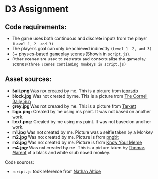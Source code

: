 # D3 Assignment

## Code requirements:
- The game uses both continuous and discrete inputs from the player `(Level 1, 2, and 3)`
- The player’s goal can only be achieved indirectly `(Level 1, 2, and 3)`
- 3+ physics-based gameplay scenes (Showin in `script.js`).
- Other scenes are used to separate and contextualize the gameplay scenes`(three scenes contianing monkeys in script.js)`

## Asset sources:
- **Ball.png** Was not created by me. This is a picture from [iconsdb](https://www.iconsdb.com/gray-icons/circle-icon.html)
- **block.jpg** Was not created by me. This is a picture from [The Cornell Daily Sun](https://cornellsun.com/2020/06/03/we-need-more-than-a-black-square/)
- **grey.jpg** Was not created by me. This is a picture from [Tarkett](https://professionals.tarkett.com/en_EU/collection-C000117-id-square/chambray-light-grey)
- **logo.png:** Created by me using ms paint. It was not based on another work.
- **ltext.png:** Created by me using ms paint. It was not based on another work.
- **m1.jpg** Was not created by me. Picture was a selfie taken by a [Monkey](https://en.wikipedia.org/wiki/Monkey_selfie_copyright_dispute)
- **m2.jpg** Was not created by me. Picture is from [pngkit](https://www.pngkit.com/view/u2q8w7a9i1y3r5o0_pics-of-monkeys-smiling-happy-birthday-gemini-monkey/)
- **m3.jpg** Was not created by me. Picture is from [Know Your Meme](https://knowyourmeme.com/memes/le-monke-uh-oh-stinky)
- **m4.jpg:** Was not created by me. This is a picture taken by [Thomas Marent](https://www.smithsonianmag.com/smart-news/monkeys-like-full-red-lips-too-180957565/) of a black and white snub nosed monkey.

Code sources:
- `script.js` took reference from [Nathan Altice](https://github.com/nathanaltice/MovementStudies)
